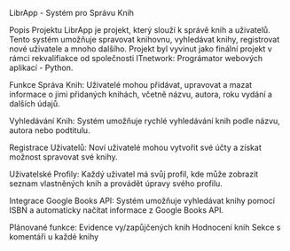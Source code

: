 LibrApp - Systém pro Správu Knih

Popis Projektu
LibrApp je projekt, který slouží k správě knih a uživatelů. 
Tento systém umožňuje spravovat knihovnu, vyhledávat knihy, registrovat nové uživatele a mnoho dalšího. Projekt byl vyvinut jako finální projekt v rámci rekvalifiakce od společnosti ITnetwork: Prográmator webových aplikací - Python.

Funkce
Správa Knih: Uživatelé mohou přidávat, upravovat a mazat informace o jimi přidaných knihách, včetně názvu, autora, roku vydání a dalších údajů.

Vyhledávání Knih: Systém umožňuje rychlé vyhledávání knih podle názvu, autora nebo podtitulu.

Registrace Uživatelů: Noví uživatelé mohou vytvořit své účty a získat možnost spravovat své knihy.

Uživatelské Profily: Každý uživatel má svůj profil, kde může zobrazit seznam vlastněných knih a provádět úpravy svého profilu.

Integrace Google Books API: Systém umožňuje vyhledávat knihy pomocí ISBN a automaticky načítat informace z Google Books API.



Plánované funkce:
Evidence vy/zapůjčených knih
Hodnocení knih
Sekce s komentáři u každé knihy
